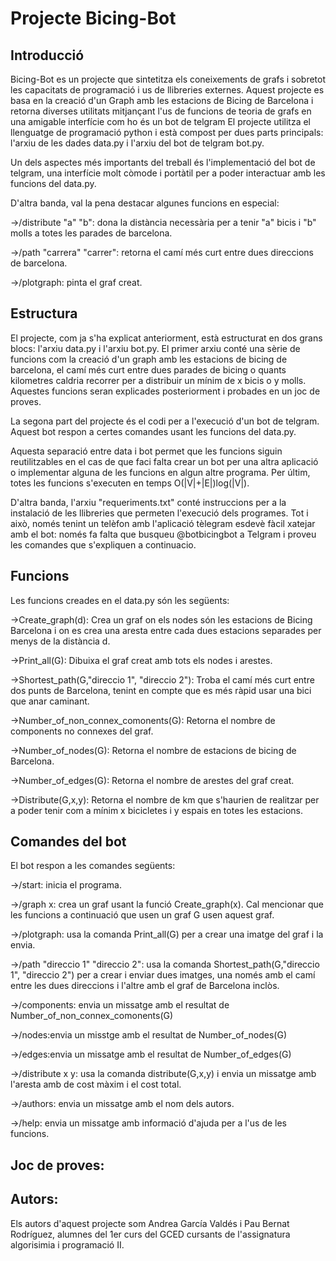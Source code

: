 # Projecte Bicing-Bot

## Introducció

Bicing-Bot es un projecte que sintetitza els coneixements de grafs i sobretot les capacitats de programació i us de llibreries externes.
Aquest projecte es basa en la creació d'un Graph amb les estacions de Bicing de Barcelona i retorna diverses utilitats mitjançant l'us de funcions de teoria de grafs en una amigable interfície com ho és un bot de telgram
El projecte utilitza el llenguatge de programació python i està compost per dues parts principals: l'arxiu de les dades data.py i l'arxiu del bot de telgram bot.py.

Un dels aspectes més importants del treball és l'implementació del bot de telgram, una interfície molt còmode i portàtil per a poder interactuar amb les funcions del data.py.

D'altra banda, val la pena destacar algunes funcions en especial:

->/distribute "a" "b": dona la distància necessària per a tenir "a" bicis i "b" molls a totes les parades de barcelona.

->/path "carrera" "carrer": retorna el camí més curt entre dues direccions de barcelona.  

->/plotgraph: pinta el graf creat.


## Estructura 

El projecte, com ja s'ha explicat anteriorment, està estructurat en dos grans blocs: l'arxiu data.py i l'arxiu bot.py.
El primer arxiu conté una sèrie de funcions com la creació d'un graph amb les estacions de bicing de barcelona, el camí més curt entre dues parades de bicing o quants kilometres caldria recorrer per a distribuir un mínim de x bicis o y molls. Aquestes funcions seran explicades posteriorment i probades en un joc de proves.

La segona part del projecte és el codi per a l'execució d'un bot de telgram. Aquest bot respon a certes comandes usant les funcions del data.py.

Aquesta separació entre data i bot permet que les funcions siguin reutilitzables en el cas de que faci falta crear un bot per una altra aplicació o implementar alguna de les funcions en algun altre programa. 
Per últim, totes les funcions s'executen en temps O(|V|+|E|)log(|V|).

D'altra banda, l'arxiu "requeriments.txt" conté instruccions per a la instalació de les llibreries que permeten l'execució dels programes. Tot i això, només tenint un telèfon amb l'aplicació tèlegram esdevè fàcil xatejar amb el bot: només fa falta que busqueu @botbicingbot a Telgram i proveu les comandes que s'expliquen a continuacio.

## Funcions

Les funcions creades en el data.py són les següents:

->Create_graph(d): Crea un graf on els nodes són les estacions de Bicing Barcelona i on es crea una aresta entre cada dues estacions separades per menys de la distància d.

->Print_all(G): Dibuixa el graf creat amb tots els nodes i arestes.

->Shortest_path(G,"direccio 1", "direccio 2"): Troba el camí més curt entre dos punts de Barcelona, tenint en compte que es més ràpid usar una bici que anar caminant.

->Number_of_non_connex_comonents(G): Retorna el nombre de components no connexes del graf.

->Number_of_nodes(G): Retorna el nombre de estacions de bicing de Barcelona.

->Number_of_edges(G): Retorna el nombre de arestes del graf creat.

->Distribute(G,x,y): Retorna el nombre de km que s'haurien de realitzar per a poder tenir com a mínim x bicicletes i y espais en totes les estacions.

## Comandes del bot

El bot respon a les comandes següents:

->/start: inicia el programa.

->/graph x: crea un graf usant la funció Create_graph(x). Cal mencionar que les funcions a continuació que usen un graf G usen aquest graf.

->/plotgraph: usa la comanda Print_all(G) per a crear una imatge del graf i la envia.

->/path "direccio 1" "direccio 2": usa la comanda Shortest_path(G,"direccio 1", "direccio 2") per a crear i enviar dues imatges, una només amb el camí entre les dues direccions i l'altre amb el graf de Barcelona inclòs.

->/components: envia un missatge amb el resultat de Number_of_non_connex_comonents(G)

->/nodes:envia un misstge amb el resultat de Number_of_nodes(G)

->/edges:envia un missatge amb el resultat de Number_of_edges(G)

->/distribute x y: usa la comanda distribute(G,x,y) i envia un missatge amb l'aresta amb de cost màxim i el cost total.

->/authors: envia un missatge amb el nom dels autors.

->/help: envia un missatge amb informació d'ajuda per a l'us de les funcions.

## Joc de proves:

## Autors:

Els autors d'aquest projecte som Andrea García Valdés i Pau Bernat Rodríguez, alumnes del 1er curs del GCED cursants de l'assignatura algorisimia i programació II.

